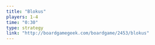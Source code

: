 ```yaml
---
title: "Blokus"
players: 1-4
time: "0:30"
type: strategy
link: "http://boardgamegeek.com/boardgame/2453/blokus"
---
```

